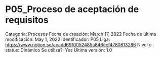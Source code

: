 # P05_Proceso de aceptación de requisitos

Categoría: Procesos
Fecha de creación: March 17, 2022
Fecha de última modificación: May 1, 2022
Identificador: P05
Liga: https://www.notion.so/acadd69f0052485a846ecf4780813286
Nivel o status: Dinámico
Se utiliza?: Yes
Última versión: 1.0